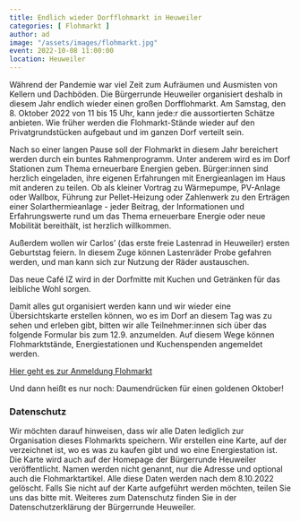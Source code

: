 ```yaml
---
title: Endlich wieder Dorfflohmarkt in Heuweiler
categories: [ Flohmarkt ]
author: ad
image: "/assets/images/flohmarkt.jpg"
event: 2022-10-08 11:00:00
location: Heuweiler
---
```

Während der Pandemie war viel Zeit zum Aufräumen und Ausmisten von Kellern und Dachböden. Die Bürgerrunde Heuweiler organisiert deshalb in diesem Jahr endlich wieder einen großen Dorfflohmarkt. Am Samstag, den 8. Oktober 2022 von 11 bis 15 Uhr, kann jede:r die aussortierten Schätze anbieten. Wie früher werden die Flohmarkt-Stände wieder auf den Privatgrundstücken aufgebaut und im ganzen Dorf verteilt sein. 

Nach so einer langen Pause soll der Flohmarkt in diesem Jahr bereichert werden durch ein buntes Rahmenprogramm. Unter anderem wird es im Dorf Stationen zum Thema erneuerbare Energien geben. Bürger:innen sind herzlich eingeladen, ihre eigenen Erfahrungen mit Energieanlagen im Haus mit anderen zu teilen. Ob als kleiner Vortrag zu Wärmepumpe, PV-Anlage oder Wallbox, Führung zur Pellet-Heizung oder Zahlenwerk zu den Erträgen einer Solarthermieanlage - jeder Beitrag, der Informationen und Erfahrungswerte rund um das Thema erneuerbare Energie oder neue Mobilität bereithält, ist herzlich willkommen.

Außerdem wollen wir Carlos’ (das erste freie Lastenrad in Heuweiler) ersten Geburtstag feiern. In diesem Zuge können Lastenräder Probe gefahren werden, und man kann sich zur Nutzung der Räder austauschen. 

Das neue Café IZ wird in der Dorfmitte mit Kuchen und Getränken für das leibliche Wohl sorgen.

Damit alles gut organisiert werden kann und wir wieder eine Übersichtskarte erstellen können, wo es im Dorf an diesem Tag was zu sehen und erleben gibt, bitten wir alle Teilnehmer:innen sich über das folgende Formular bis zum 12.9. anzumelden. Auf diesem Wege können Flohmarktstände, Energiestationen und Kuchenspenden angemeldet werden. 

<a class="btn btn-success" href="https://forms.gle/dfDTsBgfpsppEqtq7" role="button" target="_blank">Hier geht es zur Anmeldung Flohmarkt</a>

Und dann heißt es nur noch: Daumendrücken für einen goldenen Oktober!

### Datenschutz

Wir möchten darauf hinweisen, dass wir alle Daten lediglich zur Organisation dieses Flohmarkts speichern. 
Wir erstellen eine Karte, auf der verzeichnet ist, wo es was zu kaufen gibt und wo eine Energiestation ist. 
Die Karte wird auch auf der Homepage der Bürgerrunde Heuweiler veröffentlicht. 
Namen werden nicht genannt, nur die Adresse und optional auch die Flohmarktartikel. 
Alle diese Daten werden nach dem 8.10.2022 gelöscht. 
Falls Sie nicht auf der Karte aufgeführt werden möchten, teilen Sie uns das bitte mit. 
Weiteres zum Datenschutz finden Sie in der Datenschutzerklärung der Bürgerrunde Heuweiler. 